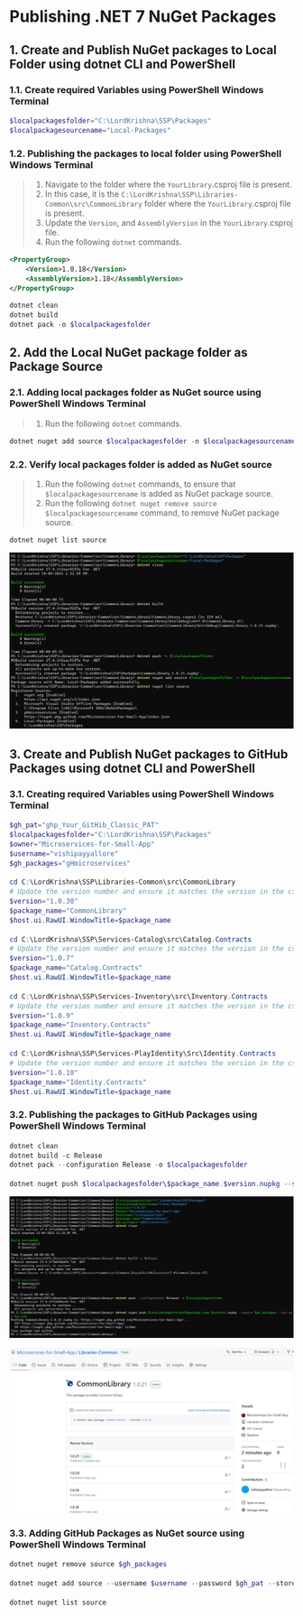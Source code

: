 # Publishing .NET 7 NuGet Packages

## 1. Create and Publish NuGet packages to Local Folder using dotnet CLI and PowerShell

### 1.1. Create required Variables using PowerShell Windows Terminal

```powershell
$localpackagesfolder="C:\LordKrishna\SSP\Packages"
$localpackagesourcename="Local-Packages"
```

### 1.2. Publishing the packages to local folder using PowerShell Windows Terminal

> 1. Navigate to the folder where the `YourLibrary`.csproj file is present.
> 1. In this case, it is the `C:\LordKrishna\SSP\Libraries-Common\src\CommonLibrary` folder where the `YourLibrary`.csproj file is present.
> 1. Update the `Version`, and `AssemblyVersion` in the `YourLibrary`.csproj file.
> 1. Run the following `dotnet` commands.

```xml
<PropertyGroup>
    <Version>1.0.18</Version>
    <AssemblyVersion>1.18</AssemblyVersion>
</PropertyGroup>
```

```powershell
dotnet clean
dotnet build
dotnet pack -o $localpackagesfolder
```

## 2. Add the Local NuGet package folder as Package Source

### 2.1. Adding local packages folder as NuGet source using PowerShell Windows Terminal

> 1. Run the following `dotnet` commands.

```powershell
dotnet nuget add source $localpackagesfolder -n $localpackagesourcename
```

### 2.2. Verify local packages folder is added as NuGet source

> 1. Run the following `dotnet` commands, to ensure that `$localpackagesourcename` is added as NuGet package source.
> 1. Run the following `dotnet nuget remove source $localpackagesourcename` command, to remove NuGet package source.

```powershell
dotnet nuget list source
```

![NuGet Packages Local Folder |150x150](./Images/NuGetPackages/NuGetPackages_LocalFolder.PNG)

## 3. Create and Publish NuGet packages to GitHub Packages using dotnet CLI and PowerShell

### 3.1. Creating required Variables using PowerShell Windows Terminal

```powershell
$gh_pat="ghp_Your_GitHib_Classic_PAT"
$localpackagesfolder="C:\LordKrishna\SSP\Packages"
$owner="Microservices-for-Small-App"
$username="vishipayyallore"
$gh_packages="gHmicroservices"

cd C:\LordKrishna\SSP\Libraries-Common\src\CommonLibrary
# Update the version number and ensure it matches the version in the csproj file
$version="1.0.30"  
$package_name="CommonLibrary"
$host.ui.RawUI.WindowTitle=$package_name

cd C:\LordKrishna\SSP\Services-Catalog\src\Catalog.Contracts
# Update the version number and ensure it matches the version in the csproj file
$version="1.0.7"
$package_name="Catalog.Contracts"
$host.ui.RawUI.WindowTitle=$package_name

cd C:\LordKrishna\SSP\Services-Inventory\src\Inventory.Contracts
# Update the version number and ensure it matches the version in the csproj file
$version="1.0.9"
$package_name="Inventory.Contracts"
$host.ui.RawUI.WindowTitle=$package_name

cd C:\LordKrishna\SSP\Services-PlayIdentity\Src\Identity.Contracts
# Update the version number and ensure it matches the version in the csproj file
$version="1.0.10"
$package_name="Identity.Contracts"
$host.ui.RawUI.WindowTitle=$package_name
```

### 3.2. Publishing the packages to GitHub Packages using PowerShell Windows Terminal

```powershell
dotnet clean
dotnet build -c Release
dotnet pack --configuration Release -o $localpackagesfolder

dotnet nuget push $localpackagesfolder\$package_name.$version.nupkg --source $gh_packages --api-key $gh_pat
```

![NuGet Packages to GitHub Packages |150x150](./Images/NuGetPackages/NuGetPackages_GitHubPackages.PNG)

![NuGet Packages inside GitHub Packages |150x150](./Images/NuGetPackages/NuGetInGitHubPackages.PNG)

### 3.3. Adding GitHub Packages as NuGet source using PowerShell Windows Terminal

```powershell
dotnet nuget remove source $gh_packages

dotnet nuget add source --username $username --password $gh_pat --store-password-in-clear-text --name $gh_packages "https://nuget.pkg.github.com/$owner/index.json"

dotnet nuget list source
```
